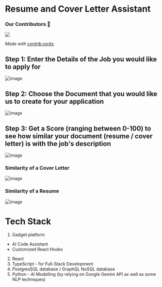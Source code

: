 # Resume and Cover Letter Assistant

### Our Contributors 💫
<a href="https://github.com/realkris/AI_SPEAKER_PD/graphs/contributors">
  <img src="https://contrib.rocks/image?repo=kmock930/uOttaHack7-hackathon" />
</a>

*Made with [contrib.rocks](https://contrib.rocks)*

## Step 1: Enter the Details of the Job you would like to apply for
![image](https://github.com/user-attachments/assets/0fe62c33-aa22-48bc-bd5e-d0b6a9da6f14)
## Step 2: Choose the Document that you would like us to create for your application
![image](https://github.com/user-attachments/assets/06d170ba-8ab4-4d0e-852a-44d74a95e6ca)
## Step 3: Get a Score (ranging between 0-100) to see how similar your document (resume / cover letter) is with the job's description
![image](https://github.com/user-attachments/assets/ad7cbee7-3d66-44c1-bcef-40ca81a3cbd2)
### Similarity of a Cover Letter
![image](https://github.com/user-attachments/assets/8748c1a5-9d4c-4efe-a3b5-615dfd2c9dd4)
### Similarity of a Resume
![image](https://github.com/user-attachments/assets/b32badac-9866-4f6e-846b-2ca3f8aa4fad)
# Tech Stack
1. Gadget platform
* AI Code Assistant
*  Customized React Hooks
2. React
3. TypeScript - for Full-Stack Development
3. PostgresSQL database / GraphQL NoSQL database 
4. Python - AI Modelling (by relying on Google Gemini API as well as some NLP techniques)
